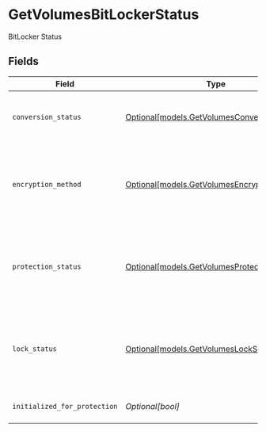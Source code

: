 # GetVolumesBitLockerStatus

BitLocker Status


## Fields

| Field                                                                                  | Type                                                                                   | Required                                                                               | Description                                                                            |
| -------------------------------------------------------------------------------------- | -------------------------------------------------------------------------------------- | -------------------------------------------------------------------------------------- | -------------------------------------------------------------------------------------- |
| `conversion_status`                                                                    | [Optional[models.GetVolumesConversionStatus]](../models/getvolumesconversionstatus.md) | :heavy_minus_sign:                                                                     | Volume encryption or decryption status.                                                |
| `encryption_method`                                                                    | [Optional[models.GetVolumesEncryptionMethod]](../models/getvolumesencryptionmethod.md) | :heavy_minus_sign:                                                                     | Indicated the encryption algorithm and key size used on the volume                     |
| `protection_status`                                                                    | [Optional[models.GetVolumesProtectionStatus]](../models/getvolumesprotectionstatus.md) | :heavy_minus_sign:                                                                     |  indicates whether the volume and its encryption key (if any) are secured.             |
| `lock_status`                                                                          | [Optional[models.GetVolumesLockStatus]](../models/getvolumeslockstatus.md)             | :heavy_minus_sign:                                                                     | Indicates whether the contents of the volume are accessible from Windows               |
| `initialized_for_protection`                                                           | *Optional[bool]*                                                                       | :heavy_minus_sign:                                                                     | Is initialized for protection                                                          |